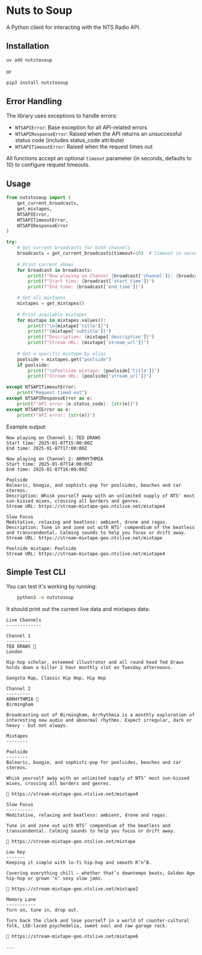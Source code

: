 # Nuts to Soup

A Python client for interacting with the NTS Radio API.

## Installation

```bash
uv add nutstosoup
```

or

```bash
pip3 install nutstosoup
```

## Error Handling

The library uses exceptions to handle errors:

- `NTSAPIError`: Base exception for all API-related errors
- `NTSAPIResponseError`: Raised when the API returns an unsuccessful status code (includes status_code attribute)
- `NTSAPITimeoutError`: Raised when the request times out

All functions accept an optional `timeout` parameter (in seconds, defaults to 10) to configure request timeouts.

## Usage

```python
from nutstosoup import (
    get_current_broadcasts,
    get_mixtapes,
    NTSAPIError,
    NTSAPITimeoutError,
    NTSAPIResponseError
)

try:
    # Get current broadcasts for both channels
    broadcasts = get_current_broadcasts(timeout=10)  # timeout in seconds
    
    # Print current shows
    for broadcast in broadcasts:
        print(f"Now playing on Channel {broadcast['channel']}: {broadcast['title']}")
        print(f"Start time: {broadcast['start_time']}")
        print(f"End time: {broadcast['end_time']}")

    # Get all mixtapes
    mixtapes = get_mixtapes()
    
    # Print available mixtapes
    for mixtape in mixtapes.values():
        print(f"\n{mixtape['title']}")
        print(f"{mixtape['subtitle']}")
        print(f"Description: {mixtape['description']}")
        print(f"Stream URL: {mixtape['stream_url']}")
        
    # Get a specific mixtape by alias
    poolside = mixtapes.get("poolside")
    if poolside:
        print(f"\nPoolside mixtape: {poolside['title']}")
        print(f"Stream URL: {poolside['stream_url']}")

except NTSAPITimeoutError:
    print("Request timed out")
except NTSAPIResponseError as e:
    print(f"API error {e.status_code}: {str(e)}")
except NTSAPIError as e:
    print(f"API error: {str(e)}")
```

Example output:
```
Now playing on Channel 1: TED DRAWS
Start time: 2025-01-07T15:00:00Z
End time: 2025-01-07T17:00:00Z

Now playing on Channel 2: ARRHYTHMIA
Start time: 2025-01-07T14:00:00Z
End time: 2025-01-07T16:00:00Z

Poolside
Balearic, boogie, and sophisti-pop for poolsides, beaches and car stereos.
Description: Whisk yourself away with an unlimited supply of NTS' most sun-kissed mixes, crossing all borders and genres.
Stream URL: https://stream-mixtape-geo.ntslive.net/mixtape4

Slow Focus
Meditative, relaxing and beatless: ambient, drone and ragas.
Description: Tune in and zone out with NTS' compendium of the beatless and transcendental. Calming sounds to help you focus or drift away.
Stream URL: https://stream-mixtape-geo.ntslive.net/mixtape

Poolside mixtape: Poolside
Stream URL: https://stream-mixtape-geo.ntslive.net/mixtape4
```

## Simple Test CLI

You can test it's working by running:

```bash
    python3 -m nutstosoup
```

It should print out the current live data and mixtapes data:

```
Live Channels
-------------

Channel 1
---------
TED DRAWS 🔴
London

Hip-hop scholar, esteemed illustrator and all round head Ted Draws holds down a killer 2 hour monthly slot on Tuesday afternoons.

Gangsta Rap, Classic Hip Hop, Hip Hop 

Channel 2
---------
ARRHYTHMIA 🔴
Birmingham

Broadcasting out of Birmingham, Arrhythmia is a monthly exploration of interesting new audio and abnormal rhythms. Expect irregular, dark or heavy - but not always.

Mixtapes
--------

Poolside
--------
Balearic, boogie, and sophisti-pop for poolsides, beaches and car stereos.

Whisk yourself away with an unlimited supply of NTS’ most sun-kissed mixes, crossing all borders and genres.

🎵 https://stream-mixtape-geo.ntslive.net/mixtape4

Slow Focus
----------
Meditative, relaxing and beatless: ambient, drone and ragas.

Tune in and zone out with NTS’ compendium of the beatless and transcendental. Calming sounds to help you focus or drift away.

🎵 https://stream-mixtape-geo.ntslive.net/mixtape

Low Key
-------
Keeping it simple with lo-fi hip-hop and smooth R’n’B.

Covering everything chill – whether that’s downtempo beats, Golden Age hip-hop or grown ‘n’ sexy slow jams.

🎵 https://stream-mixtape-geo.ntslive.net/mixtape2

Memory Lane
-----------
Turn on, tune in, drop out.

Turn back the clock and lose yourself in a world of counter-cultural folk, LSD-laced psychedelia, sweet soul and raw garage rock.

🎵 https://stream-mixtape-geo.ntslive.net/mixtape6

...
```

